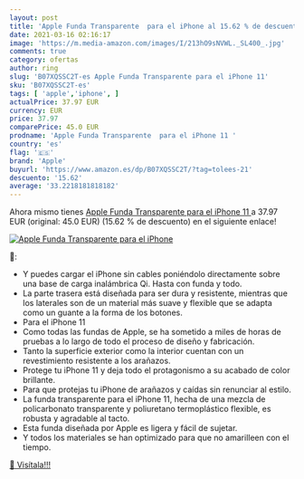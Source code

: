 ```yaml
---
layout: post
title: 'Apple Funda Transparente  para el iPhone al 15.62 % de descuento'
date: 2021-03-16 02:16:17
image: 'https://m.media-amazon.com/images/I/213hO9sNVWL._SL400_.jpg'
comments: true
category: ofertas
author: ring
slug: 'B07XQSSC2T-es Apple Funda Transparente para el iPhone 11'
sku: 'B07XQSSC2T-es'
tags: [ 'apple','iphone', ]
actualPrice: 37.97 EUR
currency: EUR
price: 37.97
comparePrice: 45.0 EUR
prodname: 'Apple Funda Transparente  para el iPhone 11 '
country: 'es'
flag: '🇪🇸'
brand: 'Apple'
buyurl: 'https://www.amazon.es/dp/B07XQSSC2T/?tag=tolees-21'
descuento: '15.62'
average: '33.2218181818182'
---
```


Ahora mismo tienes [Apple Funda Transparente  para el iPhone 11 ](https://www.amazon.es/dp/B07XQSSC2T/?tag=tolees-21) a 37.97 EUR (original: 45.0 EUR) (15.62 %  de descuento) en el siguiente enlace!

[![Apple Funda Transparente  para el iPhone](https://m.media-amazon.com/images/I/213hO9sNVWL._SL400_.jpg)](https://www.amazon.es/dp/B07XQSSC2T/?tag=tolees-21)

🔎:

- Y puedes cargar el iPhone sin cables poniéndolo directamente sobre una base de carga inalámbrica Qi. Hasta con funda y todo.
- La parte trasera está diseñada para ser dura y resistente, mientras que los laterales son de un material más suave y flexible que se adapta como un guante a la forma de los botones.
- Para el iPhone 11
- Como todas las fundas de Apple, se ha sometido a miles de horas de pruebas a lo largo de todo el proceso de diseño y fabricación.
- Tanto la superficie exterior como la interior cuentan con un revestimiento resistente a los arañazos.
- Protege tu iPhone 11 y deja todo el protagonismo a su acabado de color brillante.
- Para que protejas tu iPhone de arañazos y caídas sin renunciar al estilo.
- La funda transparente para el iPhone 11, hecha de una mezcla de policarbonato transparente y poliuretano termoplástico flexible, es robusta y agradable al tacto.
- Esta funda diseñada por Apple es ligera y fácil de sujetar.
- Y todos los materiales se han optimizado para que no amarilleen con el tiempo.

[🛒 Visítala!!!](https://www.amazon.es/dp/B07XQSSC2T/?tag=tolees-21)
